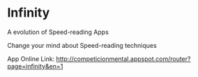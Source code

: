 # Infinity

A evolution of Speed-reading Apps

Change your mind about Speed-reading techniques

App Online Link: http://competicionmental.appspot.com/router?page=infinity&en=1 
